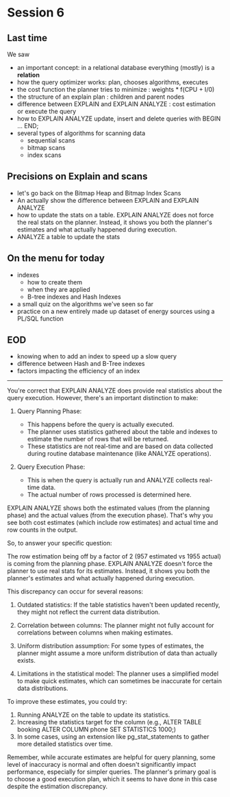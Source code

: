 # Session 6

## Last time

We saw

- an important concept: in a relational database everything (mostly) is a **relation**
- how the query optimizer works: plan, chooses algorithms, executes
- the cost function the planner tries to minimize : weights * f(CPU + I/0)
- the structure of an explain plan : children and parent nodes
- difference between EXPLAIN and EXPLAIN ANALYZE : cost estimation or execute the query
- how to EXPLAIN ANALYZE update, insert and delete queries with BEGIN ... END;
- several types of algorithms for scanning data
  - sequential scans
  - bitmap scans
  - index scans

## Precisions on Explain and scans

- let's go back on the Bitmap Heap and Bitmap Index Scans
- An actually show the difference between EXPLAIN and EXPLAIN ANALYZE
- how to update the stats on a table. EXPLAIN ANALYZE does not force the real stats on the planner. Instead, it shows you both the planner's estimates and what actually happened during execution.
- ANALYZE a table to update the stats

## On the menu for today

- indexes
  - how to create them
  - when they are applied
  - B-tree indexes and Hash Indexes
- a small quiz on the algorithms we've seen so far
- practice on a new entirely made up dataset of energy sources using a PL/SQL function

## EOD

- knowing when to add an index to speed up a slow query
- difference between Hash and B-Tree indexes
- factors impacting the efficiency of an index

-----

You're correct that EXPLAIN ANALYZE does provide real statistics about the query execution. However, there's an important distinction to make:

1. Query Planning Phase:
   - This happens before the query is actually executed.
   - The planner uses statistics gathered about the table and indexes to estimate the number of rows that will be returned.
   - These statistics are not real-time and are based on data collected during routine database maintenance (like ANALYZE operations).

2. Query Execution Phase:
   - This is when the query is actually run and ANALYZE collects real-time data.
   - The actual number of rows processed is determined here.

EXPLAIN ANALYZE shows both the estimated values (from the planning phase) and the actual values (from the execution phase). That's why you see both cost estimates (which include row estimates) and actual time and row counts in the output.

So, to answer your specific question:

The row estimation being off by a factor of 2 (957 estimated vs 1955 actual) is coming from the planning phase. EXPLAIN ANALYZE doesn't force the planner to use real stats for its estimates. Instead, it shows you both the planner's estimates and what actually happened during execution.

This discrepancy can occur for several reasons:

1. Outdated statistics: If the table statistics haven't been updated recently, they might not reflect the current data distribution.

2. Correlation between columns: The planner might not fully account for correlations between columns when making estimates.

3. Uniform distribution assumption: For some types of estimates, the planner might assume a more uniform distribution of data than actually exists.

4. Limitations in the statistical model: The planner uses a simplified model to make quick estimates, which can sometimes be inaccurate for certain data distributions.

To improve these estimates, you could try:

1. Running ANALYZE on the table to update its statistics.
2. Increasing the statistics target for the column (e.g., ALTER TABLE booking ALTER COLUMN phone SET STATISTICS 1000;)
3. In some cases, using an extension like pg_stat_statements to gather more detailed statistics over time.

Remember, while accurate estimates are helpful for query planning, some level of inaccuracy is normal and often doesn't significantly impact performance, especially for simpler queries. The planner's primary goal is to choose a good execution plan, which it seems to have done in this case despite the estimation discrepancy.
